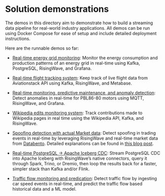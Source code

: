 # Solution demonstrations

The demos in this directory aim to demonstrate how to build a streaming data pipeline for real-world industry applications. All demos can be run using Docker Compose for ease of setup and include detailed deployment instructions.

Here are the runnable demos so far:

* [Real-time energy grid monitoring](/03-solution-demos/energy_grid/readme.md): Monitor the energy consumption and production patterns of an energy grid in real-time using Kafka, PostgreSQL, RisingWave, and Grafana.

* [Real-time flight tracking system](/03-solution-demos/flights_tracking/readme.md): Keep track of live flight data from Aviationstack API using Kafka, RisingWave, and Metabase.

* [Real-time monitoring, predictive maintenance, and anomaly detection](/03-solution-demos/iot_demo/readme.md): Detect anomalies in real-time for PBL86-80 motors using MQTT, RisingWave, and Grafana.

* [Wikipedia edits monitoring system](/03-solution-demos/wikipedia_monitoring/readme.md): Track contributions made to Wikipedia pages in real time using the Wikipedia API, Kafka, and RisingWave.

* [Spoofing detection with actual Market data](/03-solution-demos/spoofing_detection_with_live_market_data/readme.md): Detect spoofing in trading events in real-time by leveraging RisingWave and real-time market data from [Databento](https://databento.com/). Detailed explanations can be found in [this blog post](https://risingwave.com/blog/spoofing-detection-databento-risingwave/).

* [Real-time PostgreSQL → Apache Iceberg CDC](/03-solution-demos/postgres_cdc_iceberg/readme.md): Stream PostgreSQL CDC into Apache Iceberg with RisingWave’s native connectors, query it through Spark, Trino, or Dremio, then loop the results back for a faster, simpler stack than Kafka and/or Flink.

* [Traffic flow monitoring and predication](/03-solution-demos/traffic_prediction): Detect traffic flow by ingesting car speed events in real-time, and predict the traffic flow based historical data and a ML model.

